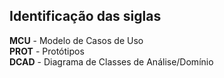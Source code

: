 ## **Identificação das siglas**
**MCU** - Modelo de Casos de Uso <br>
**PROT** - Protótipos <br>
**DCAD** - Diagrama de Classes de Análise/Domínio <br>
